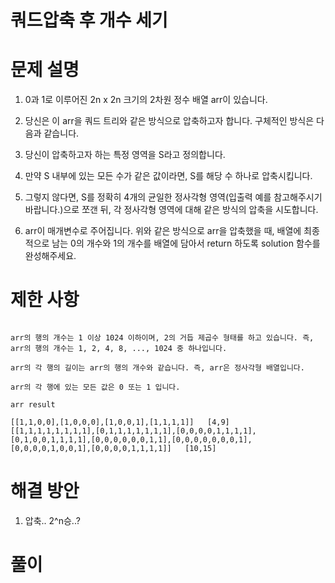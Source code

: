 # 쿼드압축 후 개수 세기

# 문제 설명

1. 0과 1로 이루어진 2n x 2n 크기의 2차원 정수 배열 arr이 있습니다. 
 
2. 당신은 이 arr을 쿼드 트리와 같은 방식으로 압축하고자 합니다. 구체적인 방식은 다음과 같습니다.

3. 당신이 압축하고자 하는 특정 영역을 S라고 정의합니다.

4. 만약 S 내부에 있는 모든 수가 같은 값이라면, S를 해당 수 하나로 압축시킵니다.

5. 그렇지 않다면, S를 정확히 4개의 균일한 정사각형 영역(입출력 예를 참고해주시기 바랍니다.)으로 쪼갠 뒤, 각 정사각형 영역에 대해 같은 방식의 압축을 시도합니다.

6. arr이 매개변수로 주어집니다. 위와 같은 방식으로 arr을 압축했을 때, 배열에 최종적으로 남는 0의 개수와 1의 개수를 배열에 담아서 return 하도록 solution 함수를 완성해주세요.



# 제한 사항

```

arr의 행의 개수는 1 이상 1024 이하이며, 2의 거듭 제곱수 형태를 하고 있습니다. 즉, arr의 행의 개수는 1, 2, 4, 8, ..., 1024 중 하나입니다.

arr의 각 행의 길이는 arr의 행의 개수와 같습니다. 즉, arr은 정사각형 배열입니다.

arr의 각 행에 있는 모든 값은 0 또는 1 입니다.

arr	result

[[1,1,0,0],[1,0,0,0],[1,0,0,1],[1,1,1,1]]	[4,9]
[[1,1,1,1,1,1,1,1],[0,1,1,1,1,1,1,1],[0,0,0,0,1,1,1,1],[0,1,0,0,1,1,1,1],[0,0,0,0,0,0,1,1],[0,0,0,0,0,0,0,1],[0,0,0,0,1,0,0,1],[0,0,0,0,1,1,1,1]]	[10,15]

```


# 해결 방안

1. 압축.. 2^n승..?

# 풀이